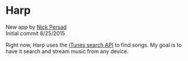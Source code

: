 # Harp

New app by <a href="http://persad.me/" title="Nick Persad">Nick Persad</a><br>
Initial commit 8/25/2015

<p>Right now, Harp uses the <a href="https://www.apple.com/itunes/affiliates/resources/documentation/itunes-store-web-service-search-api.html">iTunes search API</a> to find songs. My goal is to have it search and stream music from any device.</p>
